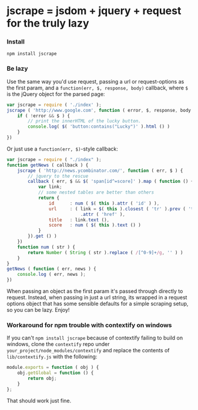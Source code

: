 # jscrape = jsdom + jquery + request for the truly lazy


### Install

    npm install jscrape


### Be lazy

Use the same way you'd use request,
passing a url or request-options as the first param,
and a `function(err, $, response, body)` callback,
where `$` is the jQuery object for the parsed page:

```javascript
var jscrape = require ( './index' );
jscrape ( 'http://www.google.com', function ( error, $, response, body ) {
    if ( !error && $ ) {
        // print the innerHTML of the lucky button.
        console.log( $( 'button:contains("Lucky")' ).html () )
    }
})
```

Or just use a `function(err, $)`-style callback:

```javascript
var jscrape = require ( "./index" );
function getNews ( callback ) {
    jscrape ( 'http://news.ycombinator.com/', function ( err, $ ) {
        // jquery to the rescue
        callback ( err, $ && $( 'span[id^=score]' ).map ( function () {
            var link;
            // some nested tables are better than others
            return {
                id      : num ( $( this ).attr ( 'id' ) ),
                url     : ( link = $( this ).closest ( 'tr' ).prev ( 'tr' ).find ( 'td.title a' ) )
                            .attr ( 'href' ),
                title   : link.text (),
                score   : num ( $( this ).text () )
            }
        }).get () )
    })
    function num ( str ) {
        return Number ( String ( str ).replace ( /[^0-9]+/g, '' ) )
    }
}
getNews ( function ( err, news ) {
    console.log ( err, news );
})
```

When passing an object as the first param
it's passed through directly to request.
Instead, when passing in just a url string,
its wrapped in a request options object
that has some sensible defaults
for a simple scraping setup,
so you can be lazy.
Enjoy!


### Workaround for npm trouble with contextify on windows

If you can't `npm install jscrape`
because of contextify failing to build on windows,
clone the `contextify` repo under `your_project/node_modules/contextify`
and replace the contents of `lib/contextify.js`
with the following:

```javascript
module.exports = function ( obj ) {
    obj.getGlobal = function () {
        return obj;
    }
};
```

That should work just fine.
